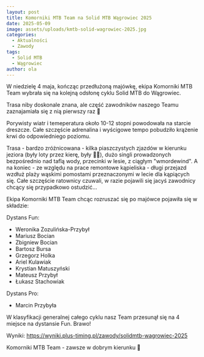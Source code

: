 ```yaml
---
layout: post
title: Komorniki MTB Team na Solid MTB Wągrowiec 2025
date: 2025-05-09
image: assets/uploads/kmtb-solid-wagrowiec-2025.jpg
categories:
  - Aktualności
  - Zawody
tags:
  - Solid MTB
  - Wągrowiec
author: ola
---
```

W niedzielę 4 maja, kończąc przedłużoną majówkę, ekipa Komorniki MTB Team wybrała się na kolejną odsłonę cyklu Solid MTB do Wągrowiec.
<!--more-->

Trasa niby doskonale znana, ale część zawodników naszego Teamu zaznajamiała się z nią pierwszy raz 🙂

Porywisty wiatr i temeperatura około 10-12 stopni powodowała na starcie dreszcze. Całe szczęście adrenalina i wyścigowe tempo pobudziło krążenie krwi do odpowiedniego poziomu.

Trasa - bardzo zróżnicowana - kilka piaszczystych zjazdów w kierunku jeziora (były loty przez kierę, były 😬😏), dużo singli prowadzonych bezpośrednio nad taflą wody, przecinki w lesie, z ciągłym "wmordewind". A na koniec - ze względu na prace remontowe kąpieliska - długi przejazd wzdłuż plaży wąskimi pomostami przeznaczonymi w lecie dla kąpiących się. Całe szczęście ratownicy czuwali, w razie pojawili się jacyś zawodnicy chcący się przypadkowo ostudzić...

Ekipa Komorniki MTB Team chcąc rozruszać się po majówce pojawiła się w składzie:

Dystans Fun:
- Weronika Zozulińska-Przybył
- Mariusz Bocian
- Zbigniew Bocian
- Bartosz Bursa
- Grzegorz Holka
- Ariel Kulawiak
- Krystian Matuszyński
- Mateusz Przybył
- Łukasz Stachowiak

Dystans Pro:
- Marcin Przybyła

W klasyfikacji generalnej całego cyklu nasz Team przesunął się na 4 miejsce na dystansie Fun. Brawo!

Wyniki: <https://wyniki.plus-timing.pl/zawody/solidmtb-wagrowiec-2025>

Komorniki MTB Team - zawsze w dobrym kierunku 🙂
